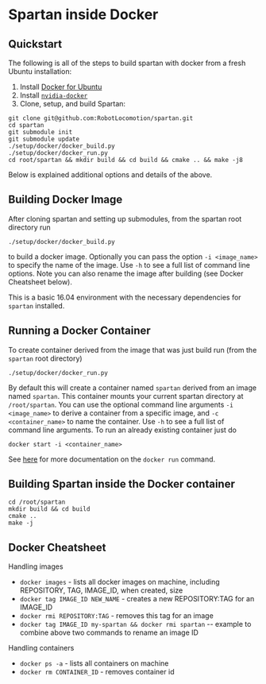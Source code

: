 # Spartan inside Docker

## Quickstart

The following is all of the steps to build spartan with docker from a fresh Ubuntu installation:

1) Install [Docker for Ubuntu](https://docs.docker.com/engine/installation/linux/docker-ce/ubuntu/)
2) Install [`nvidia-docker`](https://github.com/NVIDIA/nvidia-docker)
3) Clone, setup, and build Spartan:
```
git clone git@github.com:RobotLocomotion/spartan.git
cd spartan
git submodule init
git submodule update
./setup/docker/docker_build.py
./setup/docker/docker_run.py
cd root/spartan && mkdir build && cd build && cmake .. && make -j8
```

Below is explained additional options and details of the above.

## Building Docker Image
After cloning spartan and setting up submodules, from the spartan root directory run

```./setup/docker/docker_build.py```

to build a docker image. Optionally you can pass the option `-i <image_name>` to specify the name of the image. Use `-h` to see a full list of command line options. Note you can also rename the image after building (see Docker Cheatsheet below).

This is a basic 16.04 environment with the necessary dependencies for `spartan` installed.

## Running a Docker Container
To create container derived from the image that was just build run (from the `spartan` root directory)

```
./setup/docker/docker_run.py
```

By default this will create a container named `spartan` derived from an image named `spartan`. This container mounts your current
spartan directory at `/root/spartan`. You can use the optional command line arguments `-i <image_name>` to derive a container from a specific image, and `-c <container_name>` to name the container. Use `-h` to see a full list of command line arguments. To run an already existing container just do

```
docker start -i <container_name>
```

See [here](https://docs.docker.com/engine/reference/commandline/start/) for more documentation on the `docker run` command.

## Building Spartan inside the Docker container
```
cd /root/spartan
mkdir build && cd build
cmake ..
make -j
```

## Docker Cheatsheet

Handling images
- `docker images` - lists all docker images on machine, including REPOSITORY, TAG, IMAGE_ID, when created, size
- `docker tag IMAGE_ID NEW_NAME` - creates a new REPOSITORY:TAG for an IMAGE_ID
- `docker rmi REPOSITORY:TAG` - removes this tag for an image
- `docker tag IMAGE_ID my-spartan && docker rmi spartan` -- example to combine above two commands to rename an image ID

Handling containers
- `docker ps -a` - lists all containers on machine
- `docker rm CONTAINER_ID` - removes container id 
